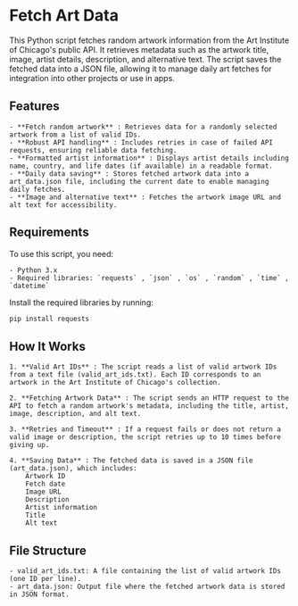 # Fetch Art Data

This Python script fetches random artwork information from the Art Institute of Chicago's public API. It retrieves metadata such as the artwork title, image, artist details, description, and alternative text. The script saves the fetched data into a JSON file, allowing it to manage daily art fetches for integration into other projects or use in apps.

## Features

    - **Fetch random artwork** : Retrieves data for a randomly selected artwork from a list of valid IDs.
    - **Robust API handling** : Includes retries in case of failed API requests, ensuring reliable data fetching.
    - **Formatted artist information** : Displays artist details including name, country, and life dates (if available) in a readable format.
    - **Daily data saving** : Stores fetched artwork data into a art_data.json file, including the current date to enable managing daily fetches.
    - **Image and alternative text** : Fetches the artwork image URL and alt text for accessibility.

## Requirements

To use this script, you need:

    - Python 3.x
    - Required libraries: `requests` , `json` , `os` , `random` , `time` , `datetime`

Install the required libraries by running:
```bash
pip install requests
```

## How It Works

    1. **Valid Art IDs** : The script reads a list of valid artwork IDs from a text file (valid_art_ids.txt). Each ID corresponds to an artwork in the Art Institute of Chicago's collection.

    2. **Fetching Artwork Data** : The script sends an HTTP request to the API to fetch a random artwork's metadata, including the title, artist, image, description, and alt text.

    3. **Retries and Timeout** : If a request fails or does not return a valid image or description, the script retries up to 10 times before giving up.

    4. **Saving Data** : The fetched data is saved in a JSON file (art_data.json), which includes:
        Artwork ID
        Fetch date
        Image URL
        Description
        Artist information
        Title
        Alt text

## File Structure

    - valid_art_ids.txt: A file containing the list of valid artwork IDs (one ID per line).
    - art_data.json: Output file where the fetched artwork data is stored in JSON format.
